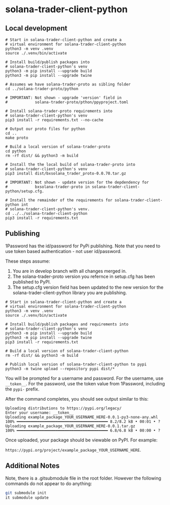 # solana-trader-client-python

## Local development

```
# Start in solana-trader-client-python and create a
# virtual environment for solana-trader-client-python
python3 -m venv .venv
source ./.venv/bin/activate

# Install build/publish packages into 
# solana-trader-client-python's venv
python3 -m pip install --upgrade build
python3 -m pip install --upgrade twine

# Assumes we have solana-trader-proto as sibling folder
cd ../solana-trader-proto/python

# IMPORTANT: Not shown - upgrade 'version' field in 
#            solana-trader-proto/pthon/ppyproject.toml

# Install solana-trader-proto requirements into 
# solana-trader-client-python's venv
pip3 install -r requirements.txt --no-cache

# Output our proto files for python 
cd ..
make proto

# Build a local version of solana-trader-proto
cd python
rm -rf dist/ && python3 -m build

# Install the the local build of solana-trader-proto into
# solana-trader-client-python's venv
pip3 install dist/bxsolana_trader_proto-0.0.70.tar.gz

# IMPORTANT: Not shown - update version for the depdendency for 
#            bxsolana-trader-proto in solana-trader-client-python/setup.cfg.

# Install the remainder of the requirements for solana-trader-client-python int
# solana-trader-client-python's venv.
cd ../../solana-trader-client-python
pip3 install -r requirements.txt
```

## Publishing

1Password has the id/password for PyPi publishing. Note that you need to use token based authentication - not user id/password.&#x20;

These steps assume:

1. You are in develop branch with all changes merged in.
2. The solana-trader-proto version you refernce in setup.cfg has been published to PyPI.
3. The setup.cfg version field has been updated to the new version for the solana-trader-client-python library you are publishing.

```
# Start in solana-trader-client-python and create a
# virtual environment for solana-trader-client-python
python3 -m venv .venv
source ./.venv/bin/activate

# Install build/publish packages and requirements into 
# solana-trader-client-python's venv
python3 -m pip install --upgrade build
python3 -m pip install --upgrade twine
pip3 install -r requirements.txt

# Build a local version of solana-trader-client-python
rm -rf dist/ && python3 -m build

# Publish local version of solana-trader-client-python to pypi
python3 -m twine upload --repository pypi dist/*
```

You will be prompted for a username and password. For the username, use `__token__`. For the password, use the token value from 1Password, including the `pypi-` prefix.

After the command completes, you should see output similar to this:

```
Uploading distributions to https://pypi.org/legacy/
Enter your username: __token__
Uploading example_package_YOUR_USERNAME_HERE-0.0.1-py3-none-any.whl
100% ━━━━━━━━━━━━━━━━━━━━━━━━━━━━━━━━━━━━━━━━ 8.2/8.2 kB • 00:01 • ?
Uploading example_package_YOUR_USERNAME_HERE-0.0.1.tar.gz
100% ━━━━━━━━━━━━━━━━━━━━━━━━━━━━━━━━━━━━━━━━ 6.8/6.8 kB • 00:00 • ?
```

Once uploaded, your package should be viewable on PyPI. For example:&#x20;

`https://pypi.org/project/example_package_YOUR_USERNAME_HERE`.

## Additional Notes

Note, there is a .gitsubmodule file in the root folder. However the following commands do not appear to do anything:

```bash
git submodule init
it submodule update
```

